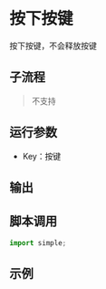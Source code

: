 # 按下按键 
按下按键，不会释放按键

## 子流程
> 不支持


## 运行参数

* Key：按键


## 输出

    


## 脚本调用

```python
import simple;

```

## 示例